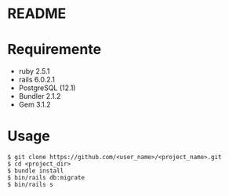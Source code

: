 # README



# Requiremente
* ruby 2.5.1 
* rails 6.0.2.1 
* PostgreSQL (12.1)
* Bundler 2.1.2
* Gem 3.1.2


# Usage
```
$ git clone https://github.com/<user_name>/<project_name>.git
$ cd <project_dir>
$ bundle install
$ bin/rails db:migrate
$ bin/rails s
```
